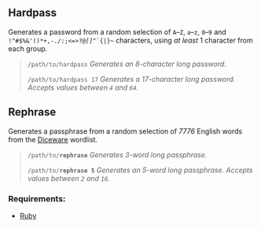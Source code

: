 ## Hardpass

Generates a password from a random selection of `A`&ndash;`Z`, `a`&ndash;`z`, `0`&ndash;`9` and <code>!"#$%&'()*+,-./:;<=>?@_[\]^_&grave;{|}~</code> characters, using _at least_ 1 character from each group.

> `/path/to/hardpass` _Generates an 8-character long password._
>
>`/path/to/hardpass 17` _Generates a 17-character long password. Accepts values between `4` and `64`._

## Rephrase

Generates a passphrase from a random selection of _7776_ English words from the [Diceware](https://theworld.com/~reinhold/diceware.html) wordlist.

>`/path/to/`**`rephrase`** _Generates 3-word long passphrase._
>
>`/path/to/`**`rephrase 5`** _Generates an 5-word long passphrase. Accepts values between `2` and `16`._

### Requirements:

* [Ruby](https://www.ruby-lang.org/en/)